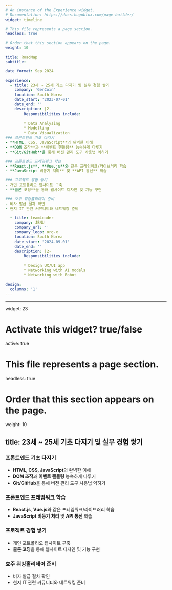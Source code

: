 ```yaml
---
# An instance of the Experience widget.
# Documentation: https://docs.hugoblox.com/page-builder/
widget: timeline

# This file represents a page section.
headless: true

# Order that this section appears on the page.
weight: 10

title: RoadMap
subtitle:

date_format: Sep 2024

experience:
  - title: 23세 ~ 25세 기초 다지기 및 실무 경험 쌓기
    company: 'GenCoin'
    location: South Korea
    date_start: '2023-07-01'
    date_end: ''
    description: |2-
        Responsibilities include:
        
        * Data Analysing
        * Modelling
        * Data Visualization
### 프론트엔드 기초 다지기
- **HTML, CSS, JavaScript**의 완벽한 이해
- **DOM 조작**과 **이벤트 핸들링** 능숙하게 다루기
- **Git/GitHub**을 통해 버전 관리 도구 사용법 익히기

### 프론트엔드 프레임워크 학습
- **React.js**, **Vue.js**와 같은 프레임워크/라이브러리 학습
- **JavaScript 비동기 처리** 및 **API 통신** 학습

### 프로젝트 경험 쌓기
- 개인 포트폴리오 웹사이트 구축
- **클론 코딩**을 통해 웹사이트 디자인 및 기능 구현

### 호주 워킹홀리데이 준비
- 비자 발급 절차 확인
- 현지 IT 관련 커뮤니티와 네트워킹 준비

  - title: teamLeader
    company: JBNU
    company_url: ''
    company_logo: org-x
    location: South Korea
    date_start: '2024-09-01'
    date_end: ''
    description: |2-
        Responsibilities include:
        
        * Design UX/UI app
        * Networking with AI models
        * Networking with Robot

design:
  columns: '1'
---
```


---
widget: 23

# Activate this widget? true/false
active: true

# This file represents a page section.
headless: true

# Order that this section appears on the page.
weight: 10

title: 23세 ~ 25세 기초 다지기 및 실무 경험 쌓기
---

### 프론트엔드 기초 다지기
- **HTML, CSS, JavaScript**의 완벽한 이해
- **DOM 조작**과 **이벤트 핸들링** 능숙하게 다루기
- **Git/GitHub**을 통해 버전 관리 도구 사용법 익히기

### 프론트엔드 프레임워크 학습
- **React.js**, **Vue.js**와 같은 프레임워크/라이브러리 학습
- **JavaScript 비동기 처리** 및 **API 통신** 학습

### 프로젝트 경험 쌓기
- 개인 포트폴리오 웹사이트 구축
- **클론 코딩**을 통해 웹사이트 디자인 및 기능 구현

### 호주 워킹홀리데이 준비
- 비자 발급 절차 확인
- 현지 IT 관련 커뮤니티와 네트워킹 준비
